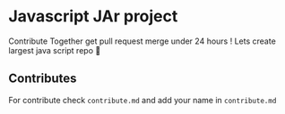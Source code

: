 # Javascript JAr project
Contribute Together get pull request merge under 24 hours ! 
Lets create largest java script repo 💙

## Contributes 
For contribute check `contribute.md` and add your name in `contribute.md`
